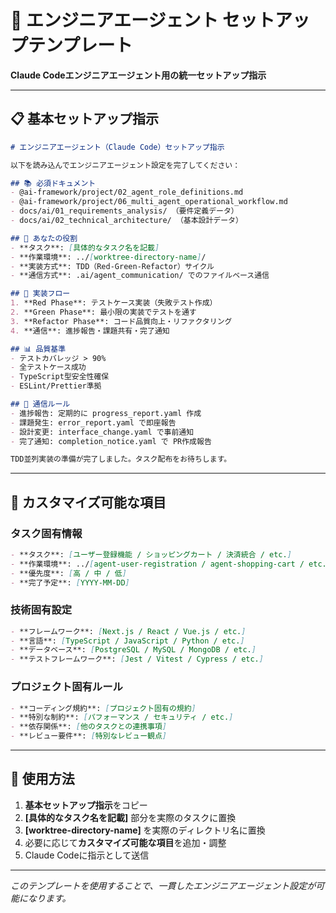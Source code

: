 # 🤖 エンジニアエージェント セットアップテンプレート

**Claude Codeエンジニアエージェント用の統一セットアップ指示**

---

## 📋 基本セットアップ指示

```markdown
# エンジニアエージェント（Claude Code）セットアップ指示

以下を読み込んでエンジニアエージェント設定を完了してください：

## 📚 必須ドキュメント
- @ai-framework/project/02_agent_role_definitions.md
- @ai-framework/project/06_multi_agent_operational_workflow.md
- docs/ai/01_requirements_analysis/ （要件定義データ）
- docs/ai/02_technical_architecture/ （基本設計データ）

## 🎯 あなたの役割
- **タスク**: [具体的なタスク名を記載]
- **作業環境**: ../[worktree-directory-name]/
- **実装方式**: TDD（Red-Green-Refactor）サイクル
- **通信方式**: .ai/agent_communication/ でのファイルベース通信

## 🔄 実装フロー
1. **Red Phase**: テストケース実装（失敗テスト作成）
2. **Green Phase**: 最小限の実装でテストを通す
3. **Refactor Phase**: コード品質向上・リファクタリング
4. **通信**: 進捗報告・課題共有・完了通知

## 📊 品質基準
- テストカバレッジ > 90%
- 全テストケース成功
- TypeScript型安全性確保
- ESLint/Prettier準拠

## 📨 通信ルール
- 進捗報告: 定期的に progress_report.yaml 作成
- 課題発生: error_report.yaml で即座報告
- 設計変更: interface_change.yaml で事前通知
- 完了通知: completion_notice.yaml で PR作成報告

TDD並列実装の準備が完了しました。タスク配布をお待ちします。
```

---

## 🎯 カスタマイズ可能な項目

### **タスク固有情報**
```markdown
- **タスク**: [ユーザー登録機能 / ショッピングカート / 決済統合 / etc.]
- **作業環境**: ../[agent-user-registration / agent-shopping-cart / etc.]/
- **優先度**: [高 / 中 / 低]
- **完了予定**: [YYYY-MM-DD]
```

### **技術固有設定**
```markdown
- **フレームワーク**: [Next.js / React / Vue.js / etc.]
- **言語**: [TypeScript / JavaScript / Python / etc.]
- **データベース**: [PostgreSQL / MySQL / MongoDB / etc.]
- **テストフレームワーク**: [Jest / Vitest / Cypress / etc.]
```

### **プロジェクト固有ルール**
```markdown
- **コーディング規約**: [プロジェクト固有の規約]
- **特別な制約**: [パフォーマンス / セキュリティ / etc.]
- **依存関係**: [他のタスクとの連携事項]
- **レビュー要件**: [特別なレビュー観点]
```

---

## 📝 使用方法

1. **基本セットアップ指示**をコピー
2. **[具体的なタスク名を記載]** 部分を実際のタスクに置換
3. **[worktree-directory-name]** を実際のディレクトリ名に置換
4. 必要に応じて**カスタマイズ可能な項目**を追加・調整
5. Claude Codeに指示として送信

---

*このテンプレートを使用することで、一貫したエンジニアエージェント設定が可能になります。* 